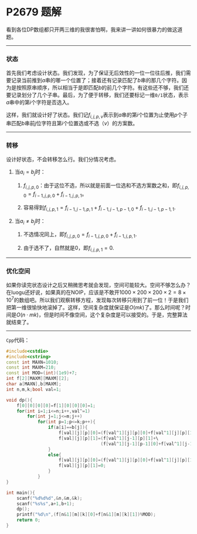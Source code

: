 # P2679 题解

看到各位DP数组都只开两三维的我很害怕啊，我来讲一讲如何很暴力的做这道题。

------------
### 状态
  首先我们考虑设计状态。我们发现，为了保证无后效性的一位一位往后推，我们需要记录当前推到$a$串的哪一个位置了；接着还有记录匹配了$b$串的那几个字符。因为是按照原串顺序，所以相当于是即匹配$b$的前几个字符。有这些还不够，我们还要记录划分了几个子串。最后，为了便于转移，我们还要标记一维`0/1`状态，表示$a$串中的第$i$个字符是否选入。
  
  这样，我们就设计好了状态。我们记$f_{i,j,p,v}$表示到$a$串的第$i$个位置为止使用$p$个子串匹配$b$串前$j$位字符且第$i$个位置选或不选（$v$）的方案数。

------------
### 转移
设计好状态，不会转移怎么行。我们分情况考虑。
1. 当$a_i=b_j$时：

	1. $f_{i,j,p,0}$：由于这位不选，所以就是前面一位选和不选方案数之和，即$f_{i,j,p,0}=f_{i-1,j,p,0}+f_{i-1,j,p,1}$。
    
    2. 容易得到$f_{i,j,p,1}=f_{i-1,j-1,p,1}+f_{i-1,j-1,p-1,0}+f_{i-1,j-1,p-1,1}$.
    
2. 当$a_i\ne b_j$时：

	1. 不选情况同上，即$f_{i,j,p,0}=f_{i-1,j,p,0}+f_{i-1,j,p,1}$.
    
    2. 由于选不了，自然就是$0$，即$f_{i,j,p,1}=0$.
    

------------
### 优化空间
如果你读完状态设计之后又稍微思考就会发现，空间可能较大。空间不够怎么办？在luogu还好说，如果真的在NOIP，应该是不敢开$1000\times200\times200\times2=8\times10^7$的数组吧。所以我们观察转移方程，发现每次转移只用到了前一位！于是我们把第一维很愉快地滚掉了。这样，空间复杂度就保证是$O(mk)$了。那么时间呢？时间是$O(n\cdot mk)$，但是时间不像空间，这个复杂度是可以接受的。于是，完整算法就结束了。

------------
`Cpp`代码：
```cpp
#include<cstdio>
#include<cstring>
const int MAXN=1010;
const int MAXM=210;
const int MOD=(int)(1e9)+7;
int f[2][MAXM][MAXM][2];
char a[MAXN],b[MAXM];
int n,m,k;bool val=1;

void dp(){
    f[0][0][0][0]=f[1][0][0][0]=1;
    for(int i=1;i<=n;i++,val^=1)
        for(int j=1;j<=m;j++)
            for(int p=1;p<=k;p++){
                if(a[i]==b[j]){
                    f[val][j][p][0]=(f[val^1][j][p][0]+f[val^1][j][p][1])%MOD;
                    f[val][j][p][1]=(f[val^1][j-1][p][1]+\
                                    (f[val^1][j-1][p-1][0]+f[val^1][j-1][p-1][1])%MOD)%MOD;
                }
                else{
                    f[val][j][p][0]=(f[val^1][j][p][0]+f[val^1][j][p][1])%MOD;
                    f[val][j][p][1]=0;
                }
            }
}

int main(){
    scanf("%d%d%d",&n,&m,&k);
    scanf("%s%s",a+1,b+1);
    dp();
    printf("%d\n",(f[n&1][m][k][0]+f[n&1][m][k][1])%MOD);
    return 0;
}
```